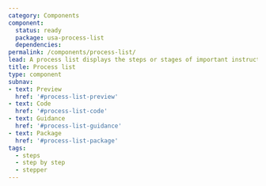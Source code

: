 ```yaml
---
category: Components
component:
  status: ready
  package: usa-process-list
  dependencies:
permalink: /components/process-list/
lead: A process list displays the steps or stages of important instructions or processes.
title: Process list
type: component
subnav:
- text: Preview
  href: '#process-list-preview'
- text: Code
  href: '#process-list-code'
- text: Guidance
  href: '#process-list-guidance'
- text: Package
  href: '#process-list-package'
tags:
  - steps
  - step by step
  - stepper
---
```

